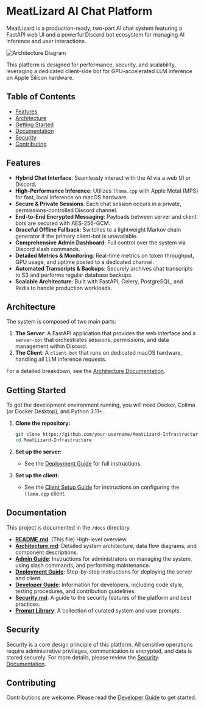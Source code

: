 # MeatLizard AI Chat Platform

MeatLizard is a production-ready, two-part AI chat system featuring a FastAPI web UI and a powerful Discord bot ecosystem for managing AI inference and user interactions.

![Architecture Diagram](docs/architecture.png) <!--- Placeholder for diagram -->

This platform is designed for performance, security, and scalability, leveraging a dedicated client-side bot for GPU-accelerated LLM inference on Apple Silicon hardware.

## Table of Contents

-   [Features](#features)
-   [Architecture](#architecture)
-   [Getting Started](#getting-started)
-   [Documentation](#documentation)
-   [Security](#security)
-   [Contributing](#contributing)

## Features

-   **Hybrid Chat Interface**: Seamlessly interact with the AI via a web UI or Discord.
-   **High-Performance Inference**: Utilizes `llama.cpp` with Apple Metal (MPS) for fast, local inference on macOS hardware.
-   **Secure & Private Sessions**: Each chat session occurs in a private, permissions-controlled Discord channel.
-   **End-to-End Encrypted Messaging**: Payloads between server and client bots are secured with AES-256-GCM.
-   **Graceful Offline Fallback**: Switches to a lightweight Markov chain generator if the primary client-bot is unavailable.
-   **Comprehensive Admin Dashboard**: Full control over the system via Discord slash commands.
-   **Detailed Metrics & Monitoring**: Real-time metrics on token throughput, GPU usage, and uptime posted to a dedicated channel.
-   **Automated Transcripts & Backups**: Securely archives chat transcripts to S3 and performs regular database backups.
-   **Scalable Architecture**: Built with FastAPI, Celery, PostgreSQL, and Redis to handle production workloads.

## Architecture

The system is composed of two main parts:

1.  **The Server**: A FastAPI application that provides the web interface and a `server-bot` that orchestrates sessions, permissions, and data management within Discord.
2.  **The Client**: A `client-bot` that runs on dedicated macOS hardware, handling all LLM inference requests.

For a detailed breakdown, see the [Architecture Documentation](docs/ARCHITECTURE.md).

## Getting Started

To get the development environment running, you will need Docker, Colima (or Docker Desktop), and Python 3.11+.

1.  **Clone the repository:**
    ```bash
    git clone https://github.com/your-username/MeatLizard-Infrastructure.git
    cd MeatLizard-Infrastructure
    ```

2.  **Set up the server:**
    -   See the [Deployment Guide](docs/DEPLOYMENT.md) for full instructions.

3.  **Set up the client:**
    -   See the [Client Setup Guide](docs/ADMIN_GUIDE.md#client-bot-setup) for instructions on configuring the `llama.cpp` client.

## Documentation

This project is documented in the `/docs` directory.

-   **[README.md](docs/README.md)**: (This file) High-level overview.
-   **[Architecture.md](docs/ARCHITECTURE.md)**: Detailed system architecture, data flow diagrams, and component descriptions.
-   **[Admin Guide](docs/ADMIN_GUIDE.md)**: Instructions for administrators on managing the system, using slash commands, and performing maintenance.
-   **[Deployment Guide](docs/DEPLOYMENT.md)**: Step-by-step instructions for deploying the server and client.
-   **[Developer Guide](docs/DEVELOPER_GUIDE.md)**: Information for developers, including code style, testing procedures, and contribution guidelines.
-   **[Security.md](docs/SECURITY.md)**: A guide to the security features of the platform and best practices.
-   **[Prompt Library](docs/PROMPT_LIBRARY.md)**: A collection of curated system and user prompts.

## Security

Security is a core design principle of this platform. All sensitive operations require administrative privileges, communication is encrypted, and data is stored securely. For more details, please review the [Security Documentation](docs/SECURITY.md).

## Contributing

Contributions are welcome. Please read the [Developer Guide](docs/DEVELOPER_GUIDE.md) to get started.